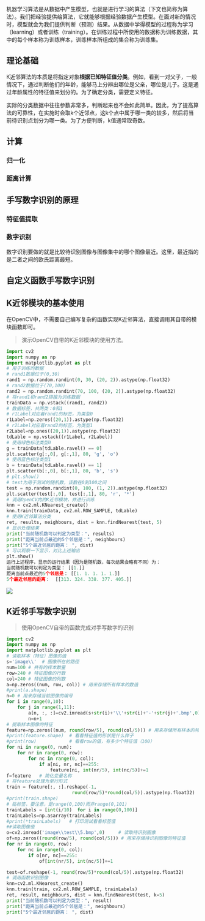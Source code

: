 机器学习算法是从数据中产生模型，也就是进行学习的算法（下文也简称为算法）。我们把经验提供给算法，它就能够根据经验数据产生模型。在面对新的情况时，模型就会为我们提供判断（预测）结果。从数据中学得模型的过程称为学习（learning）或者训练（training）。在训练过程中所使用的数据称为训练数据，其中的每个样本称为训练样本，训练样本所组成的集合称为训练集。
## 理论基础
K近邻算法的本质是将指定对象**根据已知特征值分类**。例如，看到一对父子，一般情况下，通过判断他们的年龄，能够马上分辨出哪位是父亲，哪位是儿子。这是通过年龄属性的特征值来划分的。为了确定分类，需要定义特征。

实际的分类数据中往往参数非常多，判断起来也不会如此简单。因此，为了提高算法的可靠性，在实施时会取k个近邻点，这k个点中属于哪一类的较多，然后将当前待识别点划分为哪一类。为了方便判断，k值通常取奇数。

## 计算

### 归一化

### 距离计算

## 手写数字识别的原理
### 特征值提取

### 数字识别

数字识别要做的就是比较待识别图像与图像集中的哪个图像最近。这里，最近指的是二者之间的欧氏距离最短。

##  自定义函数手写数字识别

## K近邻模块的基本使用
在OpenCV中，不需要自己编写复杂的函数实现K近邻算法，直接调用其自带的模块函数即可。

> 演示OpenCV自带的K近邻模块的使用方法。

```python
import cv2
import numpy as np
import matplotlib.pyplot as plt
# 用于训练的数据
# rand1数据位于(0,30)
rand1 = np.random.randint(0, 30, (20, 2)).astype(np.float32)
# rand2数据位于(70,100)
rand2 = np.random.randint(70, 100, (20, 2)).astype(np.float32)
# 将rand1和rand2拼接为训练数据
trainData = np.vstack((rand1, rand2))
# 数据标签，共两类：0和1
# r1Label对应着rand1的标签，为类型0
r1Label=np.zeros((20,1)).astype(np.float32)
# r2Label对应着rand2的标签，为类型1
r2Label=np.ones((20,1)).astype(np.float32)
tdLable = np.vstack((r1Label, r2Label))
# 使用绿色标注类型0
g = trainData[tdLable.ravel() == 0]
plt.scatter(g[:,0], g[:,1], 80, 'g', 'o')
# 使用蓝色标注类型1
b = trainData[tdLable.ravel() == 1]
plt.scatter(b[:,0], b[:,1], 80, 'b', 's')
# plt.show()
# test为用于测试的随机数，该数在0到100之间
test = np.random.randint(0, 100, (1, 2)).astype(np.float32)
plt.scatter(test[:,0], test[:,1], 80, 'r', '*')
# 调用OpenCV内的K近邻模块，并进行训练
knn = cv2.ml.KNearest_create()
knn.train(trainData, cv2.ml.ROW_SAMPLE, tdLable)
# 使用K近邻算法分类
ret, results, neighbours, dist = knn.findNearest(test, 5)
# 显示处理结果
print("当前随机数可以判定为类型：", results)
print("距离当前点最近的5个邻居是：", neighbours)
print("5个最近邻居的距离： ", dist)
# 可以观察一下显示，对比上述输出
plt.show()
运行上述程序，显示的运行结果（因为是随机数，每次结果会略有不同）为：
当前随机数可以判定为类型： [[1.]]
距离当前点最近的5个邻居是： [[1. 1. 1. 1. 1.]]
5个最近邻居的距离：  [[313. 324. 338. 377. 405.]]
```

![](https://s2.loli.net/2022/12/15/xRYABOkfcFJdIoM.png)

## K近邻手写数字识别

> 使用OpenCV自带的函数完成对手写数字的识别

```python
import cv2
import numpy as np
import matplotlib.pyplot as plt
# 读取样本（特征）图像的值
s='image\\'  # 图像所在的路径
num=100 # 共有的样本数量
row=240 # 特征图像的行数
col=240 # 特征图像的列数
a=np.zeros((num, row, col)) # 用来存储所有样本的数值
#print(a.shape)
n=0 # 用来存储当前图像的编号
for i in range(0,10):
    for j in range(1,11):
        a[n, :, :]=cv2.imread(s+str(i)+'\\'+str(i)+'-'+str(j)+'.bmp',0)
        n=n+1
# 提取样本图像的特征
feature=np.zeros((num, round(row/5), round(col/5))) # 用来存储所有样本的特征值
#print(feature.shape)  # 看看特征值的形状是什么样子
#print(row)            # 看看row的值，有多少个特征值（100）
for ni in range(0, num):
    for nr in range(0, row):
        for nc in range(0, col):
            if a[ni, nr, nc]==255:
                feature[ni, int(nr/5), int(nc/5)]+=1
f=feature   # 简化变量名称
# 将feature处理为单行形式
train = feature[:, :].reshape(-1,
                        round(row/5)*round(col/5)).astype(np.float32)
#print(train.shape)
# 贴标签，要注意，是range(0,100)而非range(0,101)
trainLabels = [int(i/10)  for i in range(0,100)]
trainLabels=np.asarray(trainLabels)
#print(*trainLabels)   # 打印测试看看标签值
##读取图像值
o=cv2.imread('image\\test\\5.bmp',0)     # 读取待识别图像
of=np.zeros((round(row/5), round(col/5))) # 用来存储待识别图像的特征值
for nr in range(0, row):
    for nc in range(0, col):
        if o[nr, nc]==255:
            of[int(nr/5), int(nc/5)]+=1

test=of.reshape(-1, round(row/5)*round(col/5)).astype(np.float32)
# 调用函数识别图像
knn=cv2.ml.KNearest_create()
knn.train(train, cv2.ml.ROW_SAMPLE, trainLabels)
ret, result, neighbours, dist = knn.findNearest(test, k=5)
print("当前随机数可以判定为类型：", result)
print("距离当前点最近的5个邻居是：", neighbours)
print("5个最近邻居的距离： ", dist)
```